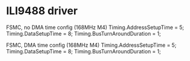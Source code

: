 # ILI9488 driver

FSMC, no DMA time config (168MHz M4)
  Timing.AddressSetupTime = 5;
  Timing.DataSetupTime = 8;
  Timing.BusTurnAroundDuration = 1;

FSMC, DMA time config (168MHz M4)
  Timing.AddressSetupTime = 5;
  Timing.DataSetupTime = 8;
  Timing.BusTurnAroundDuration = 1;
  